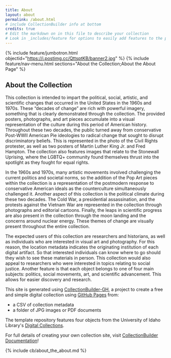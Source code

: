 ```yaml
---
title: About
layout: about
permalink: /about.html
# include CollectionBuilder info at bottom
credits: true
# Edit the markdown on in this file to describe your collection
# Look in _includes/feature for options to easily add features to the page
---
```

{% include feature/jumbotron.html objectid="https://i.postimg.cc/QttsptKB/banner2.jpg" %}
{% include feature/nav-menu.html sections="About the Collection;About the About Page" %}
## About the Collection
This collection is intended to impart the political, social, artistic, and scientific changes that occurred in the United States in the 1960s and 1970s. These “decades of change” are rich with powerful imagery, something that is clearly demonstrated through the collection. The provided posters, photographs, and art pieces accumulate into a visual representation of the culture during this period of American history. Throughout these two decades, the public turned away from conservative Post-WWII American Pie ideologies to radical change that sought to disrupt discriminatory beliefs. This is represented in the photo of the Civil Rights protester, as well as two posters of Martin Luther King Jr. and Fred Hampton. The collection also features images that relate to the Stonewall Uprising, where the LGBTQ+ community found themselves thrust into the spotlight as they fought for equal rights. 

In the 1960s and 1970s, many artistic movements involved challenging the current politics and societal norms, so the addition of the Pop Art pieces within the collection is a representation of the postmodern response to conservative American ideals as the counterculture simultaneously challenged it. Another aspect of this collection is the political climate during these two decades. The Cold War, a presidential assassination, and the protests against the Vietnam War are represented in the collection through photographs and editorial cartoons. Finally, the leaps in scientific progress are also present in the collection through the moon landing and the  concerns around nuclear energy. These themes of change are visually present throughout the entire collection. 

The expected users of this collection are researchers and historians, as well as individuals who are interested in visual art and photography. For this reason, the location metadata indicates the originating institution of each digital artifact. So that interested individuals can know where to go should they wish to see these materials in person. This collection would also appeal to researchers who were interested in topics relating to social justice. Another feature is that each object belongs to one of four main subjects: politics, social movements, art, and scientific advancement. This allows for easier discovery and research. 


This site is generated using [CollectionBuilder-GH](https://collectionbuilding.github.io/gh/), a project to create a free and simple digital collection using [GitHub Pages](https://pages.github.com/) from: 

- a CSV of collection metadata
- a folder of JPG images or PDF documents

The template repository features four objects from the University of Idaho Library's [Digital Collections](https://www.lib.uidaho.edu/digital). 

For full details of creating your own collection site, visit [CollectionBuilder Documentation](https://collectionbuilder.github.io/cb-docs/)!

<!-- IMPORTANT!!! DELETE this comment and the include below when you are finished editing this page for your collection. The include below introduces about page features. They will show up on your collection's about page until you delete it.  -->
{% include cb/about_the_about.md %} 
